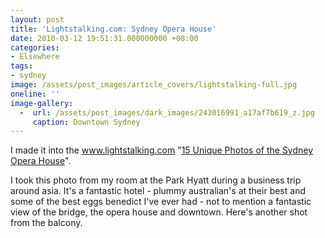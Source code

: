 ```yaml
---
layout: post
title: 'Lightstalking.com: Sydney Opera House'
date: 2010-03-12 19:51:31.000000000 +08:00
categories:
- Elsewhere
tags:
- sydney
image: /assets/post_images/article_covers/lightstalking-full.jpg
oneline: ''
image-gallery:
  -  url: /assets/post_images/dark_images/243016991_a17af7b619_z.jpg
     caption: Downtown Sydney
---
```

I made it into the www.lightstalking.com "<a href="http://www.lightstalking.com/sydney-opera-house">15 Unique Photos of the Sydney Opera House</a>".

I took this photo from my room at the Park Hyatt during a business trip around asia. It's a fantastic hotel - plummy australian's at their best and some of the best eggs benedict I've ever had - not to mention a fantastic view of the bridge, the opera house and downtown. Here's another shot from the balcony.

